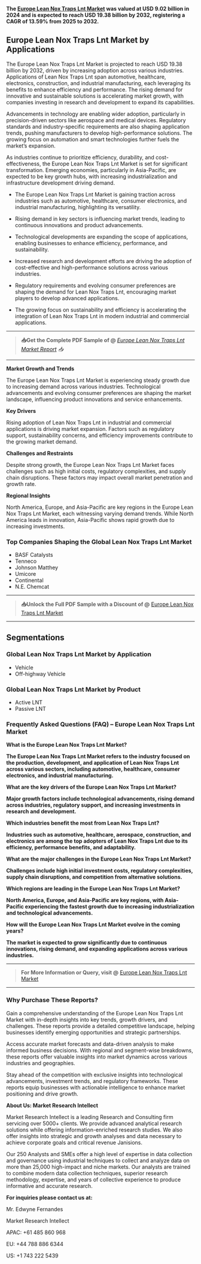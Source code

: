 <p><strong>The <a href="https://www.marketresearchintellect.com/download-sample/?rid=454767&amp;utm_source=Pulse-April-Europe&amp;utm_medium=852">Europe Lean Nox Traps Lnt Market</a> was valued at USD 9.02 billion in 2024 and is expected to reach USD 19.38 billion by 2032, registering a CAGR of 13.59% from 2025 to 2032.</strong></p><h2>Europe Lean Nox Traps Lnt Market by Applications&nbsp;</h2><p><p>The Europe Lean Nox Traps Lnt Market is projected to reach USD 19.38 billion by 2032, driven by increasing adoption across various industries. Applications of Lean Nox Traps Lnt span automotive, healthcare, electronics, construction, and industrial manufacturing, each leveraging its benefits to enhance efficiency and performance. The rising demand for innovative and sustainable solutions is accelerating market growth, with companies investing in research and development to expand its capabilities.</p><p>Advancements in technology are enabling wider adoption, particularly in precision-driven sectors like aerospace and medical devices. Regulatory standards and industry-specific requirements are also shaping application trends, pushing manufacturers to develop high-performance solutions. The growing focus on automation and smart technologies further fuels the market&rsquo;s expansion.</p><p>As industries continue to prioritize efficiency, durability, and cost-effectiveness, the Europe Lean Nox Traps Lnt Market is set for significant transformation. Emerging economies, particularly in Asia-Pacific, are expected to be key growth hubs, with increasing industrialization and infrastructure development driving demand.</p></p><ul><li><p>The Europe Lean Nox Traps Lnt Market is gaining traction across industries such as automotive, healthcare, consumer electronics, and industrial manufacturing, highlighting its versatility.</p></li><li><p>Rising demand in key sectors is influencing market trends, leading to continuous innovations and product advancements.</p></li><li><p>Technological developments are expanding the scope of applications, enabling businesses to enhance efficiency, performance, and sustainability.</p></li><li><p>Increased research and development efforts are driving the adoption of cost-effective and high-performance solutions across various industries.</p></li><li><p>Regulatory requirements and evolving consumer preferences are shaping the demand for Lean Nox Traps Lnt, encouraging market players to develop advanced applications.</p></li><li><p>The growing focus on sustainability and efficiency is accelerating the integration of Lean Nox Traps Lnt in modern industrial and commercial applications.</p></li></ul><hr /><blockquote><p><strong><span class="font-[700]">📥Get the Complete PDF Sample of @ </span></strong><em><span class="font-[700]"><a href="https://www.marketresearchintellect.com/download-sample/?rid=454767&amp;utm_source=Pulse-April-Europe&amp;utm_medium=852" target="_blank" data-tracking-control-name="article-ssr-frontend-pulse_little-text-block" data-tracking-will-navigate="" data-test-link="">Europe Lean Nox Traps Lnt Market Report</a>&nbsp;📥</span></em></p></blockquote><hr /><p class="" data-start="77" data-end="360"><strong data-start="77" data-end="105">Market Growth and Trends</strong></p><p class="" data-start="77" data-end="360">The Europe Lean Nox Traps Lnt Market is experiencing steady growth due to increasing demand across various industries. Technological advancements and evolving consumer preferences are shaping the market landscape, influencing product innovations and service enhancements.</p><p class="" data-start="362" data-end="606"><strong data-start="362" data-end="377">Key Drivers</strong></p><p class="" data-start="362" data-end="606">Rising adoption of Lean Nox Traps Lnt in industrial and commercial applications is driving market expansion. Factors such as regulatory support, sustainability concerns, and efficiency improvements contribute to the growing market demand.</p><p class="" data-start="608" data-end="849"><strong data-start="608" data-end="637">Challenges and Restraints</strong></p><p class="" data-start="608" data-end="849">Despite strong growth, the Europe Lean Nox Traps Lnt Market faces challenges such as high initial costs, regulatory complexities, and supply chain disruptions. These factors may impact overall market penetration and growth rate.</p><p class="" data-start="851" data-end="1095"><strong data-start="851" data-end="872">Regional Insights</strong></p><p class="" data-start="851" data-end="1095">North America, Europe, and Asia-Pacific are key regions in the Europe Lean Nox Traps Lnt Market, each witnessing varying demand trends. While North America leads in innovation, Asia-Pacific shows rapid growth due to increasing investments.</p><p><h3>Top Companies Shaping the Global Lean Nox Traps Lnt Market </h3><ul><li>BASF Catalysts</li><li>Tenneco</li><li>Johnson Matthey</li><li>Umicore</li><li>Continental</li><li>N.E. Chemcat</li></ul></p><hr /><blockquote><p><strong>📥Unlock the Full PDF Sample with a Discount of @</strong> <a href="https://www.marketresearchintellect.com/ask-for-discount/?rid=454767&amp;utm_source=Pulse-April-Europe&amp;utm_medium=852">Europe Lean Nox Traps Lnt Market</a></p></blockquote><hr /><p><h2>Segmentations</h2><h3>Global Lean Nox Traps Lnt Market by Application</h3><ul><li>Vehicle</li><li>Off-highway Vehicle</li></ul><h3>Global Lean Nox Traps Lnt Market by Product</h3><ul><li>Active LNT</li><li>Passive LNT</li></ul></p><h3><strong>Frequently Asked Questions (FAQ) &ndash; Europe Lean Nox Traps Lnt Market</strong></h3><p><strong>What is the Europe Lean Nox Traps Lnt Market?</strong></p><p><strong>The Europe Lean Nox Traps Lnt Market refers to the industry focused on the production, development, and application of Lean Nox Traps Lnt across various sectors, including automotive, healthcare, consumer electronics, and industrial manufacturing.</strong></p><p><strong>What are the key drivers of the Europe Lean Nox Traps Lnt Market?</strong></p><p><strong>Major growth factors include technological advancements, rising demand across industries, regulatory support, and increasing investments in research and development.</strong></p><p><strong>Which industries benefit the most from Lean Nox Traps Lnt?</strong></p><p><strong>Industries such as automotive, healthcare, aerospace, construction, and electronics are among the top adopters of Lean Nox Traps Lnt due to its efficiency, performance benefits, and adaptability.</strong></p><p><strong>What are the major challenges in the Europe Lean Nox Traps Lnt Market?</strong></p><p><strong>Challenges include high initial investment costs, regulatory complexities, supply chain disruptions, and competition from alternative solutions.</strong></p><p><strong>Which regions are leading in the Europe Lean Nox Traps Lnt Market?</strong></p><p><strong>North America, Europe, and Asia-Pacific are key regions, with Asia-Pacific experiencing the fastest growth due to increasing industrialization and technological advancements.</strong></p><p><strong>How will the Europe Lean Nox Traps Lnt Market evolve in the coming years?</strong></p><p><strong>The market is expected to grow significantly due to continuous innovations, rising demand, and expanding applications across various industries.</strong></p><hr /><blockquote><p><span class="font-[700]"><strong>For More Information or Query, visit&nbsp;@</strong>&nbsp;</span><span class="font-[700]"><a href="https://www.marketresearchintellect.com/product/global-lean-nox-traps-lnt-market-size-and-forecast/?utm_source=Linkedin&utm_medium=852" target="_blank" data-tracking-control-name="article-ssr-frontend-pulse_little-text-block" data-tracking-will-navigate="" data-test-link="">Europe Lean Nox Traps Lnt Market</a></span></p></blockquote><hr /><h3><strong data-start="0" data-end="31">Why Purchase These Reports?</strong></h3><p class="" data-start="35" data-end="297">Gain a comprehensive understanding of the Europe Lean Nox Traps Lnt Market with in-depth insights into key trends, growth drivers, and challenges. These reports provide a detailed competitive landscape, helping businesses identify emerging opportunities and strategic partnerships.</p><p class="" data-start="299" data-end="540">Access accurate market forecasts and data-driven analysis to make informed business decisions. With regional and segment-wise breakdowns, these reports offer valuable insights into market dynamics across various industries and geographies.</p><p class="" data-start="542" data-end="784">Stay ahead of the competition with exclusive insights into technological advancements, investment trends, and regulatory frameworks. These reports equip businesses with actionable intelligence to enhance market positioning and drive growth.</p><p><strong><span class="font-[700]">About Us: Market Research Intellect</span></strong></p><p><span class="">Market Research Intellect is a leading Research and Consulting firm servicing over 5000+ clients. We provide advanced analytical research solutions while offering information-enriched research studies.&nbsp;</span>We also offer insights into strategic and growth analyses and data necessary to achieve corporate goals and critical revenue Janisions.</p><p><span class="">Our 250 Analysts and SMEs offer a high level of expertise in data collection and governance using industrial techniques to collect and analyze data on more than 25,000 high-impact and niche markets. Our analysts are trained to combine modern data collection techniques, superior research methodology, expertise, and years of collective experience to produce informative and accurate research.</span></p><p><strong>For inquiries please contact us at:</strong></p><p>Mr. Edwyne Fernandes</p><p>Market Research Intellect</p><p>APAC: +61 485 860 968</p><p>EU: +44 788 886 6344</p><p>US: +1 743 222 5439</p>